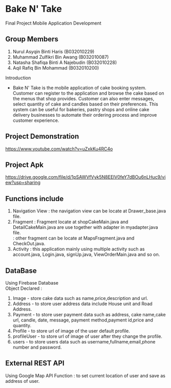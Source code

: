 # Bake N' Take
Final Project Mobile Application Development

Group Members
-
1. Nurul Asyqin Binti Haris (B032010229)
2. Muhammad Zulfikri Bin Awang (B032010087)
3. Natasha Shafiqa Binti A Najebudin (B032010228)
4. Aqil Rafiq Bin Mohammad (B032010200)

Introduction
- Bake N' Take is the mobile application of cake booking system. Customer can register to the application and browse the cake based on the menus that shop provides. Customer can also enter messages, select quantity of cake and candles based on their preferences. This system can be useful for bakeries, pastry shops and online cake delivery businesses to automate their ordering process and improve customer experience.

Project Demonstration
-
https://www.youtube.com/watch?v=uZxkKu4RC4o

Project Apk
-
https://drive.google.com/file/d/1pSAWVfVyk5N8EElV0feY7dBOu6nLHuc9/view?usp=sharing

Functions include 
-
1. Navigation View : the navigation view can be locate at Drawer_base.java file.
2. Fragment : Fragment locate at shopCakeMain.java and  DetailCakeMain.java are use together with adapter in myadapter.java file.    
            : other fragment can be locate at MapsFragment.java and CheckOut.java.
4. Activity : this application mainly using multiple activity such as account.java, Login.java, signUp.java, ViewOrderMain.java and so on.



DataBase
- 
Using Firebase Database  
Object Declared :
1. Image - store cake data such as name,price,description and url.
2. Address - to store user address data include House unit and Road Address.
3. Payment - to store user payment data such as address, cake name,cake url, candle, date, message, payment method,payment id,price and quantity.
4. Profile - to store url of image of the user default profile.
5. profileUser - to store url of image of user after they change the profile.
6. users - to store users data such as username,fullname,email,phone number and password.


External REST API
- 
Using Google Map API
Function : to set current location of user and save as address of user.


